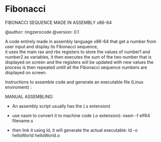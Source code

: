 # Fibonacci


FIBONACCI SEQUENCE MADE IN ASSEMBLY x86-64

@author: ringzerocode
@version: 0.1


A code entirely made in assembly language x86-64 that get a number from user input and display its Fibonacci sequence,  
it uses the main rax and rbx registers to store the values of number1 and number2 as variables,
it then executes the sum of the two number that is displayed on screen and the registers will be updated with new values
the process is then repeated untill all the Fibonacci sequence numbers are displayed on screen.


Instructions to assemble code and generate an executable file (Linux enviroment) :

MANUAL ASSEMBLING:

- An assembly script usually has the (.s extension)

- use nasm to convert it to machine code (.o extension):
  nasm -f elf64 filename.s

- then link it using ld, it will generate the actual executable:
  ld -o helloWorld helloWorld.o
